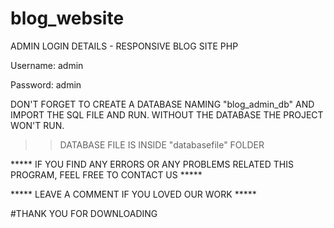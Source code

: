 # blog_website
ADMIN LOGIN DETAILS - RESPONSIVE BLOG SITE PHP

Username: admin

Password: admin


DON'T FORGET TO CREATE A DATABASE NAMING "blog_admin_db" AND IMPORT THE SQL FILE AND RUN.
WITHOUT THE DATABASE THE PROJECT WON'T RUN.

>>DATABASE FILE IS INSIDE "databasefile" FOLDER

***** IF YOU FIND ANY ERRORS OR ANY PROBLEMS RELATED THIS PROGRAM, FEEL FREE TO CONTACT US *****  


***** LEAVE A COMMENT IF YOU LOVED OUR WORK *****



#THANK YOU FOR DOWNLOADING
